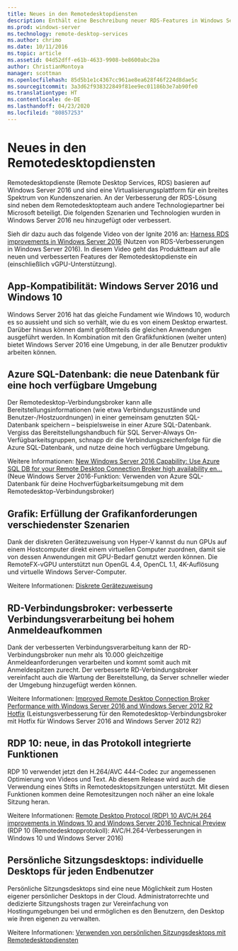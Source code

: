 ```yaml
---
title: Neues in den Remotedesktopdiensten
description: Enthält eine Beschreibung neuer RDS-Features in Windows Server 2016.
ms.prod: windows-server
ms.technology: remote-desktop-services
ms.author: chrimo
ms.date: 10/11/2016
ms.topic: article
ms.assetid: 04d52dff-e61b-4633-9908-be8600abc2ba
author: ChristianMontoya
manager: scottman
ms.openlocfilehash: 85d5b1e1c4367cc961ae8ea628f46f224d8dae5c
ms.sourcegitcommit: 3a3d62f938322849f81ee9ec01186b3e7ab90fe0
ms.translationtype: HT
ms.contentlocale: de-DE
ms.lasthandoff: 04/23/2020
ms.locfileid: "80857253"
---
```

# <a name="whats-new-in-remote-desktop-services"></a>Neues in den Remotedesktopdiensten

Remotedesktopdienste (Remote Desktop Services, RDS) basieren auf Windows Server 2016 und sind eine Virtualisierungsplattform für ein breites Spektrum von Kundenszenarien. An der Verbesserung der RDS-Lösung sind neben dem Remotedesktopteam auch andere Technologiepartner bei Microsoft beteiligt. Die folgenden Szenarien und Technologien wurden in Windows Server 2016 neu hinzugefügt oder verbessert.

Sieh dir dazu auch das folgende Video von der Ignite 2016 an: [Harness RDS improvements in Windows Server 2016](https://channel9.msdn.com/Events/Ignite/2016/BRK3098) (Nutzen von RDS-Verbesserungen in Windows Server 2016). In diesem Video geht das Produktteam auf alle neuen und verbesserten Features der Remotedesktopdienste ein (einschließlich vGPU-Unterstützung). 

## <a name="app-compatibility---windows-server-2016-and-windows-10"></a>App-Kompatibilität: Windows Server 2016 und Windows 10
Windows Server 2016 hat das gleiche Fundament wie Windows 10, wodurch es so aussieht und sich so verhält, wie du es von einem Desktop erwartest. Darüber hinaus können damit größtenteils die gleichen Anwendungen ausgeführt werden. In Kombination mit den Grafikfunktionen (weiter unten) bietet Windows Server 2016 eine Umgebung, in der alle Benutzer produktiv arbeiten können. 

## <a name="azure-sql-database---the-new-database-for-your-highly-available-environment"></a>Azure SQL-Datenbank: die neue Datenbank für eine hoch verfügbare Umgebung
Der Remotedesktop-Verbindungsbroker kann alle Bereitstellungsinformationen (wie etwa Verbindungszustände und Benutzer-/Hostzuordnungen) in einer gemeinsam genutzten SQL-Datenbank speichern – beispielsweise in einer Azure SQL-Datenbank. Vergiss das Bereitstellungshandbuch für SQL Server-Always On-Verfügbarkeitsgruppen, schnapp dir die Verbindungszeichenfolge für die Azure SQL-Datenbank, und nutze deine hoch verfügbare Umgebung.

Weitere Informationen: [New Windows Server 2016 Capability: Use Azure SQL DB for your Remote Desktop Connection Broker high availability en...](https://blogs.technet.microsoft.com/enterprisemobility/2016/05/03/new-windows-server-2016-capability-use-azure-sql-db-for-your-remote-desktop-connection-broker-high-availability-environment/) (Neue Windows Server 2016-Funktion: Verwenden von Azure SQL-Datenbank für deine Hochverfügbarkeitsumgebung mit dem Remotedesktop-Verbindungsbroker)

## <a name="graphics---solving-graphics-needs-across-various-scenarios"></a>Grafik: Erfüllung der Grafikanforderungen verschiedenster Szenarien
Dank der diskreten Gerätezuweisung von Hyper-V kannst du nun GPUs auf einem Hostcomputer direkt einem virtuellen Computer zuordnen, damit sie von dessen Anwendungen mit GPU-Bedarf genutzt werden können. Die RemoteFX-vGPU unterstützt nun OpenGL 4.4, OpenCL 1.1, 4K-Auflösung und virtuelle Windows Server-Computer.

Weitere Informationen: [Diskrete Gerätezuweisung](https://blogs.technet.microsoft.com/virtualization/2015/11/)

## <a name="rd-connection-broker---improved-connection-handling-during-logon-storms"></a>RD-Verbindungsbroker: verbesserte Verbindungsverarbeitung bei hohem Anmeldeaufkommen
Dank der verbesserten Verbindungsverarbeitung kann der RD-Verbindungsbroker nun mehr als 10.000 gleichzeitige Anmeldeanforderungen verarbeiten und kommt somit auch mit Anmeldespitzen zurecht. Der verbesserte RD-Verbindungsbroker vereinfacht auch die Wartung der Bereitstellung, da Server schneller wieder der Umgebung hinzugefügt werden können.

Weitere Informationen: [Improved Remote Desktop Connection Broker Performance with Windows Server 2016 and Windows Server 2012 R2 Hotfix](https://blogs.technet.microsoft.com/enterprisemobility/2015/12/15/improved-remote-desktop-connection-broker-performance-with-windows-server-2016-and-windows-server-2012-r2-hotfix-kb3091411/) (Leistungsverbesserung für den Remotedesktop-Verbindungsbroker mit Hotfix für Windows Server 2016 and Windows Server 2012 R2)

## <a name="rdp-10---new-capabilities-built-into-the-protocol"></a>RDP 10: neue, in das Protokoll integrierte Funktionen
RDP 10 verwendet jetzt den H.264/AVC 444-Codec zur angemessenen Optimierung von Videos und Text. Ab diesem Release wird auch die Verwendung eines Stifts in Remotedesktopsitzungen unterstützt. Mit diesen Funktionen kommen deine Remotesitzungen noch näher an eine lokale Sitzung heran.  

Weitere Informationen: [Remote Desktop Protocol (RDP) 10 AVC/H.264 improvements in Windows 10 and Windows Server 2016 Technical Preview](https://blogs.technet.microsoft.com/enterprisemobility/2016/01/11/remote-desktop-protocol-rdp-10-avch-264-improvements-in-windows-10-and-windows-server-2016-technical-preview/) (RDP 10 (Remotedesktopprotokoll): AVC/H.264-Verbesserungen in Windows 10 und Windows Server 2016)

## <a name="personal-session-desktops---providing-individual-desktops-to-any-end-user"></a>Persönliche Sitzungsdesktops: individuelle Desktops für jeden Endbenutzer
Persönliche Sitzungsdesktops sind eine neue Möglichkeit zum Hosten eigener persönlicher Desktops in der Cloud. Administratorrechte und dedizierte Sitzungshosts tragen zur Vereinfachung von Hostingumgebungen bei und ermöglichen es den Benutzern, den Desktop wie ihren eigenen zu verwalten.

Weitere Informationen: [Verwenden von persönlichen Sitzungsdesktops mit Remotedesktopdiensten](rds-personal-session-desktops.md)
